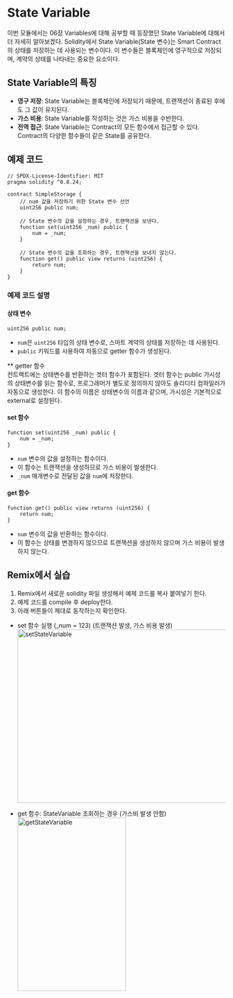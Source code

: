 # State Variable 
이번 모듈에서는 06장 Variables에 대해 공부할 때 등장했던 State Variable에 대해서 더 자세히 알아보겠다. Solidity에서 State Variable(State 변수)는 Smart Contract의 상태를 저장하는 데 사용되는 변수이다. 이 변수들은 블록체인에 영구적으로 저장되며, 계약의 상태를 나타내는 중요한 요소이다.

## State Variable의 특징
- **영구 저장**: State Variable는 블록체인에 저장되기 때문에, 트랜잭션이 종료된 후에도 그 값이 유지된다.
- **가스 비용**: State Variable를 작성하는 것은 가스 비용을 수반한다.
- **전역 접근**: State Variable는 Contract의 모든 함수에서 접근할 수 있다. Contract의 다양한 함수들이 같은 State를 공유한다.

## 예제 코드
```solidity
// SPDX-License-Identifier: MIT
pragma solidity ^0.8.24; 

contract SimpleStorage {
    // num 값을 저장하기 위한 State 변수 선언
    uint256 public num;

    // State 변수의 값을 설정하는 경우, 트랜잭션을 보낸다.
    function set(uint256 _num) public {
        num = _num;
    }

    // State 변수의 값을 조회하는 경우, 트랜잭션을 보내지 않는다. 
    function get() public view returns (uint256) {
        return num;
    }
}
```

### 예제 코드 설명

#### 상태 변수
```solidity
uint256 public num;
```
- `num`은 `uint256` 타입의 상태 변수로, 스마트 계약의 상태를 저장하는 데 사용된다.
- `public` 키워드를 사용하여 자동으로 getter 함수가 생성된다.

** getter 함수<br>
컨트랙트에는 상태변수를 반환하는 겟터 함수가 포함된다. 겟터 함수는 public 가시성의 상태변수를 읽는 함수로, 프로그래머가 별도로 정의하지 않아도 솔리디티 컴파일러가 자동으로 생성한다. 이 함수의 이름은 상태변수의 이름과 같으며, 가시성은 기본적으로 external로 설정된다.

#### set 함수
```solidity
function set(uint256 _num) public {
    num = _num;
}
```
- `num` 변수의 값을 설정하는 함수이다.
- 이 함수는 트랜잭션을 생성하므로 가스 비용이 발생한다.
- `_num` 매개변수로 전달된 값을 `num`에 저장한다.

#### get 함수
```solidity
function get() public view returns (uint256) {
    return num;
}
```
- `num` 변수의 값을 반환하는 함수이다.
- 이 함수는 상태를 변경하지 않으므로 트랜잭션을 생성하지 않으며 가스 비용이 발생하지 않는다.


## Remix에서 실습 
1. Remix에서 새로운 solidity 파일 생성해서 예제 코드를 복사 붙여넣기 한다.
2. 예제 코드를 compile 후 deploy한다.
3. 아래 버튼들이 제대로 동작하는지 확인한다.

- set 함수 실행 (_num = 123) (트랜잭션 발생, 가스 비용 발생)
<img src= "https://github.com/Joon2000/Solidity-modules/blob/c4761d107c2dbf02f7c9680e619d87b1263cc26c/images/statevariable/SetStateVariable.png" width="1000px" height="400px" 
  title="setStateVariable" alt="setStateVariable"><br/>

- get 함수: StateVariable 조회하는 경우 (가스비 발생 안함)  <br>
<img src= "https://github.com/Joon2000/Solidity-modules/blob/c4761d107c2dbf02f7c9680e619d87b1263cc26c/images/statevariable/GetStateVariable.png" width="250px" height="400px" 
  title="getStateVariable" alt="getStateVariable"><br/>


